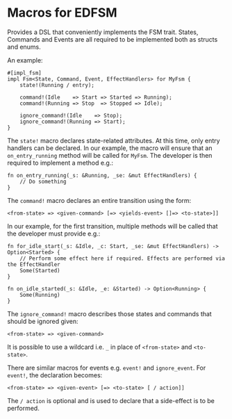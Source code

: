# Macros for EDFSM

Provides a DSL that conveniently implements the FSM trait.
States, Commands and Events are all required to be implemented
both as structs and enums.

An example:

```compile_fail
#[impl_fsm]
impl Fsm<State, Command, Event, EffectHandlers> for MyFsm {
    state!(Running / entry);

    command!(Idle    => Start => Started => Running);
    command!(Running => Stop  => Stopped => Idle);

    ignore_command!(Idle    => Stop);
    ignore_command!(Running => Start);
}
```

The `state!` macro declares state-related attributes. At this time, only entry
handlers can be declared. In our example, the macro will ensure that an `on_entry_running`
method will be called for `MyFsm`. The developer is then
required to implement a method e.g.:

```compile_fail
fn on_entry_running(_s: &Running, _se: &mut EffectHandlers) {
    // Do something
}
```

The `command!` macro declares an entire transition using the form:

```compile_fail
<from-state> => <given-command> [=> <yields-event> []=> <to-state>]]
```

In our example, for the first transition, multiple methods will be called that the developer must provide e.g.:

```compile_fail
fn for_idle_start(_s: &Idle, _c: Start, _se: &mut EffectHandlers) -> Option<Started> {
    // Perform some effect here if required. Effects are performed via the EffectHandler
    Some(Started)
}

fn on_idle_started(_s: &Idle, _e: &Started) -> Option<Running> {
    Some(Running)
}
```

The `ignore_command!` macro describes those states and commands that should be ignored given:

```compile_fail
<from-state> => <given-command>
```

It is possible to use a wildcard i.e. `_` in place of `<from-state>` and `<to-state>`.

There are similar macros for events e.g. `event!` and `ignore_event`. For `event!`, the declaration
becomes:

```compile_fail
<from-state> => <given-event> [=> <to-state> [ / action]]
```

The `/ action` is optional and is used to declare that a side-effect is to be performed.
